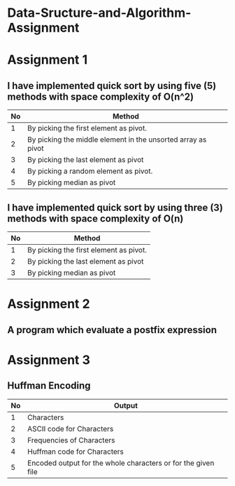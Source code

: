 # Data-Sructure-and-Algorithm-Assignment

# Assignment 1

## I have implemented quick sort by using five (5) methods with space complexity of O(n^2)

| No  |                Method                                     
|-----|-----------------------------------------------------------
|  1  |   By picking the first element as pivot.                      
|  2  |   By picking the middle element in the unsorted array as pivot
|  3  |   By picking the last element as pivot                         
|  4  |   By picking a random element as pivot.                        
|  5  |   By picking median as pivot 


## I have implemented quick sort by using three (3) methods with space complexity of O(n)

| No  |                Method                                     
|-----|-----------------------------------------------------------
|  1  |   By picking the first element as pivot.                      
|  2  |   By picking the last element as pivot                                              
|  3  |   By picking median as pivot 



# Assignment 2
## A program which evaluate a postfix expression


# Assignment 3
## Huffman Encoding

| No  |                Output                                     
|-----|-----------------------------------------------------------
|  1  |   Characters                  
|  2  |   ASCII code for Characters                                              
|  3  |   Frequencies of Characters
|  4  |   Huffman code for Characters                                              
|  5  |   Encoded output for the whole characters or for the given file